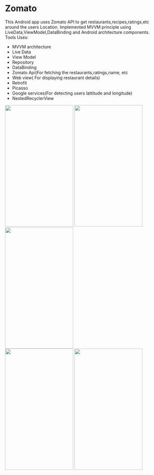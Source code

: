 # Zomato



This Android app uses Zomato API to get restaurants,recipes,ratings,etc around the users Location.
Implemented MVVM principle using LiveData,ViewModel,DataBinding and Android architecture components.
Tools Uses:
* MVVM architecture
* Live Data
* View Model
* Repository
* DataBinding
* Zomato Api(For fetching the restaurants,ratings,name, etc
* Web view( For displaying restaurant details)
* Retrofit
* Picasso
* Google services(For detecting users lattitude and longitude)
* NestedRecyclerView

<img src="https://user-images.githubusercontent.com/42912866/59578864-da8c8c80-90e7-11e9-8723-b63499d93b79.png" width="225" height="400">            <img src="https://user-images.githubusercontent.com/42912866/59578915-027bf000-90e8-11e9-8f9b-8793eaf15a98.png" width="225" height="400">                     <img src="https://user-images.githubusercontent.com/42912866/59578955-2c351700-90e8-11e9-80d0-f184b4c1d494.png" width="225" height="400">  
                    <img src="https://user-images.githubusercontent.com/42912866/59578999-57b80180-90e8-11e9-9026-d2de7cef59a9.png" width="225" height="400">            <img src="https://user-images.githubusercontent.com/42912866/59579016-6ef6ef00-90e8-11e9-82f6-a0e8901fa26b.png" width="225" height="400">
